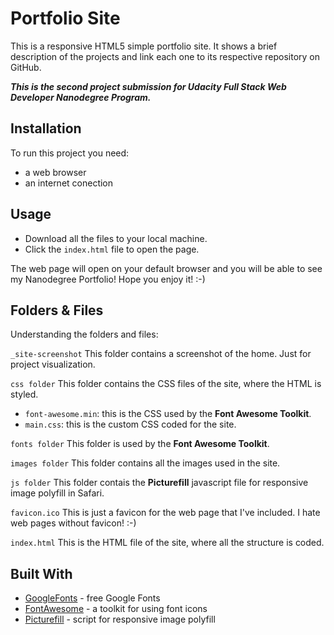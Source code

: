 # Portfolio Site
This is a responsive HTML5 simple portfolio site. It shows a brief description of the projects
and link each one to its respective repository on GitHub.

**_This is the second project submission for Udacity Full Stack Web Developer Nanodegree Program._**

## Installation
To run this project you need:
- a web browser
- an internet conection

## Usage
- Download all the files to your local machine.
- Click the `index.html` file to open the page.

The web page will open on your default browser and you will be able to see my Nanodegree Portfolio!
Hope you enjoy it! :-)

## Folders & Files
Understanding the folders and files:

`_site-screenshot`
This folder contains a screenshot of the home. Just for project visualization.

`css folder`
This folder contains the CSS files of the site, where the HTML is styled.
- `font-awesome.min`: this is the CSS used by the **Font Awesome Toolkit**.
- `main.css`: this is the custom CSS coded for the site.

`fonts folder`
This folder is used by the **Font Awesome Toolkit**.

`images folder`
This folder contains all the images used in the site.

`js folder`
This folder contais the **Picturefill** javascript file for responsive image polyfill in Safari.

`favicon.ico`
This is just a favicon for the web page that I've included. I hate web pages without favicon! :-)

`index.html`
This is the HTML file of the site, where all the structure is coded.

## Built With
- [GoogleFonts](https://fonts.google.com/) - free Google Fonts
- [FontAwesome](http://fontawesome.io/) - a toolkit for using font icons
- [Picturefill](http://scottjehl.github.io/picturefill/) - script for responsive image polyfill
